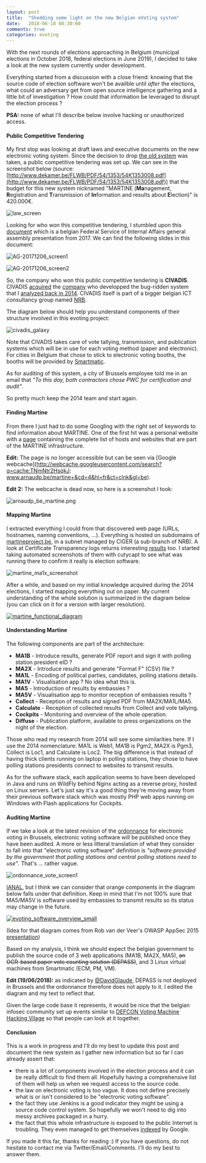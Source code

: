 ```yaml
---
layout: post
title:  "Shedding some light on the new Belgian eVoting system"
date:   2018-06-18 08:30:00
comments: true
categories: evoting
---
```



With the next rounds of elections approaching in Belgium (municipal elections in October 2018, federal elections in June 2019), I decided to take a look at the new system currently under development.

Everything started from a discussion with a close friend: knowing that the source code of election software won't be availble until *after* the elections, what could an adversary get from open source intelligence gathering and a little bit of investigation ? How could that information be leveraged to disrupt the election process ?

**PSA:** none of what I'll describe below involve hacking or unauthorized access.


#### Public Competitive Tendering

My first stop was looking at draft laws and executive documents on the new electronic voting system. Since the decision to drop [the old system](/) was taken, a public competitive tendering was set up. We can see in the screenshot below (source: [http://www.dekamer.be/FLWB/PDF/54/1353/54K1353008.pdf](http://www.dekamer.be/FLWB/PDF/54/1353/54K1353008.pdf)) that the budget for this new system nicknamed "MARTINE (**Ma**nagement, **R**egistration and **T**ransmission of **In**formation and results about **E**lection)" is 420.000€.

![law_screen]({{site.url}}assets/54K1353008_screen1.png)


Looking for who won this competitive tendering, I stumbled upon this [document](http://www.ibz.rrn.fgov.be/fileadmin/user_upload/fr/rn/rapports/comite/2017/AG-20171206/AG-20171206-01-Legislation-2017-et-projets-DGIP-FR.pdf) which is a belgian Federal Service of Internal Affairs general assembly presentation from 2017. We can find the following slides in this document:

![AG-20171206_screen1]({{site.url}}assets/AG-20171206_screen1.png)

![AG-20171206_screen2]({{site.url}}assets/AG-20171206_screen2.png)


So, the company who won this public competitive tendering is **CIVADIS**. CIVADIS [acquired](https://www.civadis.be/index.php/g%C3%A9n%C3%A9ral/297-officialisation-de-la-fusion-entre-stesud-et-civadis) the [company](http://www.stesud.be/index2.php) who developped the bug-ridden system that I [analyzed back in 2014](http://quentinkaiser.be/analysis/2015/05/12/how-not-to-build-an-evoting-system/). CIVADIS itself is part of a bigger belgian ICT consultancy group named [NRB](http://www.nrb.be/).

The diagram below should help you understand components of their structure involved in this evoting project:


![civadis_galaxy]({{site.url}}assets/civadis_galaxy.png)

Note that CIVADIS takes care of vote tallying, transmission, and publication systems which will be in use for each voting method (paper and electronic). For cities in Belgium that chose to stick to electronic voting booths, the booths will be provided by [Smartmatic](http://www.smartmatic.com/).

As for auditing of this system, a city of Brussels employee told me in an email that *"To this day, both contractors chose PWC for certification and audit"*.

So pretty much keep the 2014 team and start again.


#### Finding Martine

From there I just had to do some Googling with the right set of keywords to find information about MARTINE. One of the first hit was a personal website with a [page](http://www.arnaudp.be/martine) containing the complete list of hosts and websites that are part of the MARTINE infrastructure.

**Edit:** The page is no longer accessible but can be seen via [Google webcache](http://webcache.googleusercontent.com/search?q=cache:TNmNtr2HsqkJ:  www.arnaudp.be/martine+&cd=4&hl=fr&ct=clnk&gl=be).

**Edit 2:** The webcache is dead now, so here is a screenshot I took:

![arnaudp_be_martine.png]({{site.url}}assets/arnaudp_be_martine.png)


#### Mapping Martine 

I extracted everything I could from that discovered web page (URLs, hostnames, naming conventions, ...). Everything is hosted on subdomains of [martineproject.be](www.martineproject.be), in a subnet managed by CIGER (a sub-branch of NRB). A look at Certificate Transparency logs returns interesting [results](https://crt.sh/?q=%25.martineproject.be) too. I started taking automated screenshots of them with cutycapt to see what was running there to confirm it really is election software.

![martine_ma1x_screenshot]({{site.url}}assets/martine_ma1x_screenshot.png)

After a while, and based on my initial knowledge acquired during the 2014 elections, I started mapping everything out on paper. My current understanding of the whole solution is summarized in the diagram below (you can click on it for a version with larger resolution).

[![martine_functional_diagram]({{site.url}}assets/martine_functional_diagram_small.png)]({{site.url}}assets/martine_functional_diagram.png)


#### Understanding Martine

The following components are part of the architecture:

* **MA1B** - Introduce results, generate PDF report and sign it with polling station president eID ?
* **MA2X** - Introduce results and generate "Format F" (CSV) file ?
* **MA1L** - Encoding of political parties, candidates, polling stations details.
* **MA1V** - Visualisation app ? No idea what this is.
* **MA5** - Introduction of results by embassies ?
* **MA5V** - Visualisation app to monitor reception of embassies results ?
* **Collect** - Reception of results and signed PDF from MA2X/MA1L/MA5.
* **Calculate** - Reception of collected results from Collect and vote tallying.
* **Cockpits** - Monitoring and overview of the whole operation.
* **Diffuse** - Publication platform, available to press organizations on the night of the election.

Those who read my research from 2014 will see some similarities here. If I use the 2014 nomenclature: MA1L is Web1, MA1B is Pgm2, MA2X is Pgm3, Collect is Loc1, and Calculate is Loc2. The big difference is that instead of having thick clients running on laptop in polling stations, they chose to have polling stations presidents connect to websites to transmit results.

As for the software stack, each application seems to have been developed in Java and runs on WildFly behind Nginx acting as a reverse proxy, hosted on Linux servers. Let's just say it's a good thing they're moving away from their previous software stack which was mostly PHP web apps running on Windows with Flash applications for Cockpits.

#### Auditing Martine

If we take a look at the latest revision of the [ordonnance](https://elections2018.brussels/sites/default/files/2018-02/Ord%20vote%20%C3%A9lectronique.pdf) for electronic voting in Brussels, electronic voting software will be published once they have been audited. A more or less litteral translation of what they consider to fall into that "electronic voting software" definition is *"software provided by the government that polling stations and central polling stations need to use"*. That's ... rather vague.

![ordonnance_vote_screen1]({{site.url}}assets/ordonnance_vote_screen1.png)

[IANAL](https://www.urbandictionary.com/define.php?term=IANAL), but I think we can consider that orange components in the diagram below falls under that definition. Keep in mind that I'm not 100% sure that MA5/MA5V is software used by embassies to transmit results so its status may change in the future.

[![evoting_software_overview_small]({{site.url}}assets/evoting_software_overview_small.png)]({{site.url}}assets/evoting_software_overview.png)

(Idea for that diagram comes from Rob van der Veer's OWASP AppSec 2015 [presentation](https://2015.appsec.eu/wp-content/uploads/2015/09/owasp-appseceu2015-vanderveer.pdf))

Based on my analysis, I think we should expect the belgian government to publish the source code of 3 web applications (MA1B, MA2X, MA5), ~~an OCR-based paper vote counting solution (DEPASS)~~, and 3 Linux virtual machines from Smartmatic (ECM, PM, VM).

**Edit (19/06/2018):** as indicated by [@DavidGlaude](https://twitter.com/DavidGlaude), DEPASS is not deployed in Brussels and the ordonnance therefore does not apply to it. I edited the diagram and my text to reflect that.

Given the large code base it represents, it would be nice that the belgian infosec community set up events similar to [DEFCON Voting Machine Hacking Vilage](https://www.wired.com/story/voting-machine-hacks-defcon/) so that people can look at it together.

#### Conclusion

This is a work in progress and I'll do my best to update this post and document the new system as I gather new information but so far I can already assert that:

* there is a lot of components involved in the election process and it can be really difficult to find them all. Hopefully having a comprehensive list of them will help us when we request access to the source code.
* the law on electronic voting is too vague. It does not define precisely what is or isn't considered to be "electronic voting software".
* the fact they use Jenkins is a good indicator they might be using a source code control system. So hopefully we won't need to dig into messy archives packaged in a hurry.
* the fact that this whole infrastructure is exposed to the public Internet is troubling. They even managed to get themselves [indexed](https://www.google.com/search?q=site%3Amartineproject.be) by Google.

If you made it this far, thanks for reading :) If you have questions, do not hesitate to contact me via Twitter/Email/Comments. I'll do my best to answer them.


